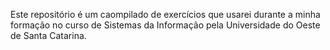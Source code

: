Este repositório é um caompilado de exercícios que usarei durante a minha formação no curso de Sistemas da Informação pela Universidade do Oeste de Santa Catarina.